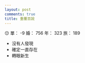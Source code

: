 ```yaml
---
layout: post
comments: true
title: 重覆百說
---
```


:pensive: 單： -9 婚： 756 年： 323 旅： 189

- 沒有人發現
- 確定一直存在
- 轉眼新生

